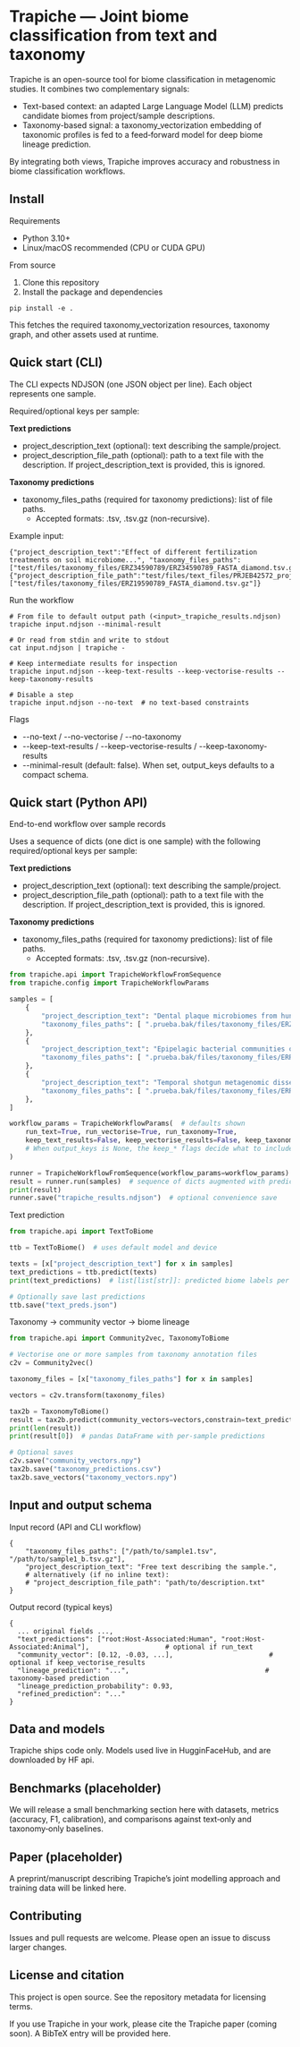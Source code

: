 Trapiche — Joint biome classification from text and taxonomy
===========================================================

Trapiche is an open-source tool for biome classification in metagenomic studies. It combines two complementary signals:

- Text-based context: an adapted Large Language Model (LLM) predicts candidate biomes from project/sample descriptions.
- Taxonomy-based signal: a taxonomy_vectorization embedding of taxonomic profiles is fed to a feed‑forward model for deep biome lineage prediction.

By integrating both views, Trapiche improves accuracy and robustness in biome classification workflows.


## Install

Requirements
- Python 3.10+
- Linux/macOS recommended (CPU or CUDA GPU)

From source
1) Clone this repository
2) Install the package and dependencies

```
pip install -e .
```

This fetches the required taxonomy_vectorization resources, taxonomy graph, and other assets used at runtime.

## Quick start (CLI)

The CLI expects NDJSON (one JSON object per line). Each object represents one sample.

Required/optional keys per sample:

**Text predictions**
- project_description_text (optional): text describing the sample/project.
- project_description_file_path (optional): path to a text file with the description. If project_description_text is provided, this is ignored.

**Taxonomy predictions**
- taxonomy_files_paths (required for taxonomy predictions): list of file paths.
	- Accepted formats: .tsv, .tsv.gz (non-recursive).

Example input:

```
{"project_description_text":"Effect of different fertilization treatments on soil microbiome...", "taxonomy_files_paths":["test/files/taxonomy_files/ERZ34590789/ERZ34590789_FASTA_diamond.tsv.gz","test/files/taxonomy_files/ERZ34590789/ERZ34590789_FASTA_mseq.tsv"]}
{"project_description_file_path":"test/files/text_files/PRJEB42572_project_description.txt","taxonomy_files_paths":["test/files/taxonomy_files/ERZ19590789_FASTA_diamond.tsv.gz"]}
```

Run the workflow

```
# From file to default output path (<input>_trapiche_results.ndjson)
trapiche input.ndjson --minimal-result

# Or read from stdin and write to stdout
cat input.ndjson | trapiche -

# Keep intermediate results for inspection
trapiche input.ndjson --keep-text-results --keep-vectorise-results --keep-taxonomy-results

# Disable a step
trapiche input.ndjson --no-text  # no text-based constraints
```

Flags
- --no-text / --no-vectorise / --no-taxonomy
- --keep-text-results / --keep-vectorise-results / --keep-taxonomy-results
- --minimal-result (default: false). When set, output_keys defaults to a compact schema.


## Quick start (Python API)


End-to-end workflow over sample records

Uses a sequence of dicts (one dict is one sample) with the following required/optional keys per sample:

**Text predictions**
- project_description_text (optional): text describing the sample/project.
- project_description_file_path (optional): path to a text file with the description. If project_description_text is provided, this is ignored.

**Taxonomy predictions**
- taxonomy_files_paths (required for taxonomy predictions): list of file paths.
	- Accepted formats: .tsv, .tsv.gz (non-recursive).
    
```python
from trapiche.api import TrapicheWorkflowFromSequence
from trapiche.config import TrapicheWorkflowParams

samples = [
	{
		"project_description_text": "Dental plaque microbiomes from hunter-gatherer and subsistence farmer populations in Cameroon. This study collected dental plaque samples from two non-industrial populations in Cameroon, the Baka and the Nzime. Two plaque samples were collected per individual, one from anterior teeth and one from posterior teeth.",
		"taxonomy_files_paths": [ ".prueba.bak/files/taxonomy_files/ERZ19590789_FASTA_diamond.tsv.gz"],
	},
	{
		"project_description_text": "Epipelagic bacterial communities of Canadian lakes. The NSERC Canadian LakePulse Network is a scientific initiative assessing environmental issues affecting Canadian lakes. Through multidisciplinary projects, LakePulse researchers use tools in lake science, spatial modelling, analytical chemistry, public health, and remote sensing to assess the status of over 600 lakes across various ecozones in Canada. The impacts of land-use, climate change and contaminants on lake health will be assessed to develop policies for better lake management.",
		"taxonomy_files_paths": [ ".prueba.bak/files/taxonomy_files/ERR5954428_MERGED_FASTQ_LSU_OTU.tsv",".prueba.bak/files/taxonomy_files/ERR5954428_MERGED_FASTQ_SSU_OTU.tsv"],
	},
	{
		"project_description_text": "Temporal shotgun metagenomic dissection of the coffee fermentation ecosystem. The current study employed a temporal shotgun metagenomic analysis of a prolonged (64 h) coffee fermentation process (six time points) to facilitate an in-depth dissection of the structure and functions of the coffee microbiome.",
		"taxonomy_files_paths": [ ".prueba.bak/files/taxonomy_files/ERR2231570_MERGED_FASTQ_LSU_OTU.tsv",".prueba.bak/files/taxonomy_files/ERR2231570_MERGED_FASTQ_SSU_OTU.tsv"],
	},
]

workflow_params = TrapicheWorkflowParams(  # defaults shown
	run_text=True, run_vectorise=True, run_taxonomy=True,
	keep_text_results=False, keep_vectorise_results=False, keep_taxonomy_results=False,
	# When output_keys is None, the keep_* flags decide what to include.
)

runner = TrapicheWorkflowFromSequence(workflow_params=workflow_params)
result = runner.run(samples)  # sequence of dicts augmented with predictions
print(result)
runner.save("trapiche_results.ndjson")  # optional convenience save
```


Text prediction

```python
from trapiche.api import TextToBiome

ttb = TextToBiome()  # uses default model and device

texts = [x["project_description_text"] for x in samples]
text_predictions = ttb.predict(texts)
print(text_predictions)  # list[list[str]]: predicted biome labels per input text

# Optionally save last predictions
ttb.save("text_preds.json")
```

Taxonomy → community vector → biome lineage

```python
from trapiche.api import Community2vec, TaxonomyToBiome

# Vectorise one or more samples from taxonomy annotation files
c2v = Community2vec()

taxonomy_files = [x["taxonomy_files_paths"] for x in samples]

vectors = c2v.transform(taxonomy_files)

tax2b = TaxonomyToBiome()
result = tax2b.predict(community_vectors=vectors,constrain=text_predictions)
print(len(result))
print(result[0])  # pandas DataFrame with per-sample predictions

# Optional saves
c2v.save("community_vectors.npy")
tax2b.save("taxonomy_predictions.csv")
tax2b.save_vectors("taxonomy_vectors.npy")
```

## Input and output schema

Input record (API and CLI workflow)

```
{
	"taxonomy_files_paths": ["/path/to/sample1.tsv", "/path/to/sample1_b.tsv.gz"],
	"project_description_text": "Free text describing the sample.",
	# alternatively (if no inline text):
	# "project_description_file_path": "path/to/description.txt"
}
```

Output record (typical keys)

```
{
  ... original fields ...,
  "text_predictions": ["root:Host-Associated:Human", "root:Host-Associated:Animal"],                   # optional if run_text
  "community_vector": [0.12, -0.03, ...],                        # optional if keep_vectorise_results
  "lineage_prediction": "...",                                  # taxonomy-based prediction
  "lineage_prediction_probability": 0.93,
  "refined_prediction": "..."
}
```


## Data and models

Trapiche ships code only. Models used live in HugginFaceHub, and are downloaded by HF api.


## Benchmarks (placeholder)

We will release a small benchmarking section here with datasets, metrics (accuracy, F1, calibration), and comparisons against text‑only and taxonomy‑only baselines.


## Paper (placeholder)

A preprint/manuscript describing Trapiche’s joint modelling approach and training data will be linked here.


## Contributing

Issues and pull requests are welcome. Please open an issue to discuss larger changes.


## License and citation

This project is open source. See the repository metadata for licensing terms.

If you use Trapiche in your work, please cite the Trapiche paper (coming soon). A BibTeX entry will be provided here.

